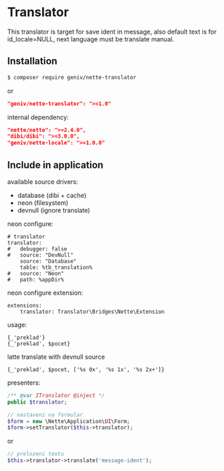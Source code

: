 Translator
==========

This translator is target for save ident in message, also default text is for id_locale=NULL, 
next language must be translate manual.

Installation
------------

```sh
$ composer require geniv/nette-translator
```
or
```json
"geniv/nette-translator": ">=1.0"
```

internal dependency:
```json
"nette/nette": ">=2.4.0",
"dibi/dibi": ">=3.0.0",
"geniv/nette-locale": ">=1.0.0"
```

Include in application
----------------------

available source drivers:
- database (dibi + cache)
- neon (filesystem)
- devnull (ignore translate)

neon configure:
```neon
# translator
translator:
#   debugger: false
#   source: "DevNull"
    source: "Database"
    table: %tb_translation%
#   source: "Neon"
#   path: %appDir%
```

neon configure extension:
```neon
extensions:
    translator: Translator\Bridges\Nette\Extension
```

usage:
```latte
{_'preklad'}
{_'preklad', $pocet}
```

latte translate with devnull source
```latte
{_'preklad', $pocet, ['%s 0x', '%s 1x', '%s 2x+']}
```

presenters:
```php
/** @var ITranslator @inject */
public $translator;

// nastaveni na formular
$form = new \Nette\Application\UI\Form;
$form->setTranslator($this->translator);
```
or
```php
// prelozeni textu
$this->translator->translate('message-ident');
```
